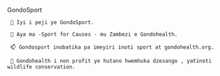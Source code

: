 GondoSport

     🔭 Iyi i peji ye GondoSport.

     🌱 Aya ma -Sport for Causes - mu Zambezi e Gondohealth.

     📫 Gondosport inobatika pa imeyiri inoti sport at gondohealth.org.

     🌱 Gondohealth i non profit ye hutano hwemhuka dzesango , yatinoti wildlife conservation.
